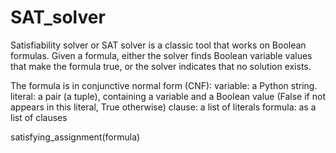 # SAT_solver
Satisfiability solver or SAT solver is a classic tool that works on Boolean formulas. 
Given a formula, either the solver finds Boolean variable values that make the formula true, or the solver indicates that no solution exists.

The formula is in conjunctive normal form (CNF):
variable: a Python string. 
literal: a pair (a tuple), containing a variable and a Boolean value (False if not appears in this literal, True otherwise)
clause: a list of literals
formula: as a list of clauses

satisfying_assignment(formula)
